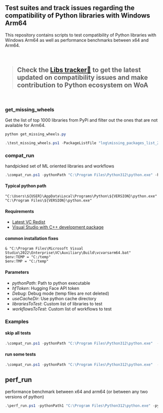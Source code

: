 ## Test suites and track issues regarding the compatibility of Python libraries with Windows Arm64

This repository contains scripts to test compatibility of Python libraries with Windows Arm64 as well as performance benchmarks between x64 and Arm64.

<br>

> ## Check the **[Libs tracker🐍](https://github.com/khmyznikov/PyEnv-WoA-State/issues/1)** to get the latest updated on compatibility issues and make contribution to Python ecosystem on WoA
<br>

### get_missing_wheels

Get the list of top 1000 libraries from PyPi and filter out the ones that are not available for Arm64.

```powershell
python get_missing_wheels.py
```

```powershell
.\test_missing_wheels.ps1 -PackageListFile "log\missing_packages_list_2025-10-30_15-30-45.txt" -pythonPath "C:\Program Files\Python312\python.exe" -RetainEnvironments -useCacheDir
```

### compat_run
handpicked set of ML oriented libraries and workflows

```powershell
.\compat_run.ps1 -pythonPath "C:\Program Files\Python312\python.exe" -hfToken "TOKEN" -Debug
```

#### Typical python path
```
"C:\Users\${USER}\AppData\Local\Programs\Python\${VERSION}\python.exe"
"C:\Program Files\${VERSION}\python.exe"
```

#### Requirements

* [Latest VC Redist](https://learn.microsoft.com/en-us/cpp/windows/latest-supported-vc-redist?view=msvc-170#latest-microsoft-visual-c-redistributable-version)
* [Visual Studio with C++ development package](https://visualstudio.microsoft.com/thank-you-downloading-visual-studio/?sku=Community&channel=Release&version=VS2022)

#### common installation fixes
```
& "C:\Program Files\Microsoft Visual Studio\2022\Enterprise\VC\Auxiliary\Build\vcvarsarm64.bat"
$env:TEMP = "C:/temp"
$env:TMP = "C:/temp"
```

#### Parameters

- *pythonPath*: Path to python executable
- *hfToken*: Hugging Face API token
- *Debug*: Debug mode (temp files are not deleted)
- *useCacheDir*: Use python cache directory
- *librariesToTest*: Custom list of libraries to test
- *workflowsToTest*: Custom list of workflows to test

### Examples

#### skip all tests
```powershell
.\compat_run.ps1 -pythonPath "C:\Program Files\Python312\python.exe"  -librariesToTest @() -workflowsToTest @()
```
#### run some tests
```powershell
.\compat_run.ps1 -pythonPath "C:\Program Files\Python312\python.exe"  -librariesToTest "pandas", "scipy" -workflowsToTest "torch", "olive"
```

## perf_run
performance benchmark between x64 and arm64 (or between any two versions of python)

```powershell
.\perf_run.ps1 -pythonPath1 "C:\Program Files\Python312\python.exe" -pythonPath2 "C:\Users\AppData\Local\Programs\Python\Python312-arm64\python.exe"
```